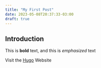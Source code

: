```yaml
---
title: "My First Post"
date: 2023-05-08T20:37:33-03:00
draft: true
---
```


## Introduction

This is **bold** text, and this is *emphasized* text

Visit the [Hugo](https://gohug.io) Website
